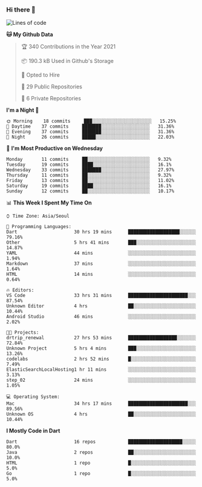 ### Hi there 👋

<!--
**ska2519/ska2519** is a ✨ _special_ ✨ repository because its `README.md` (this file) appears on your GitHub profile.

Here are some ideas to get you started:

- 🔭 I’m currently working on ...
- 🌱 I’m currently learning ...
- 👯 I’m looking to collaborate on ...
- 🤔 I’m looking for help with ...
- 💬 Ask me about ...
- 📫 How to reach me: ...
- 😄 Pronouns: ...
- ⚡ Fun fact: ...
-->

<!--START_SECTION:waka-->
![Lines of code](https://img.shields.io/badge/From%20Hello%20World%20I%27ve%20Written-444260%20lines%20of%20code-blue)

**🐱 My Github Data** 

> 🏆 340 Contributions in the Year 2021
 > 
> 📦 190.3 kB Used in Github's Storage 
 > 
> 💼 Opted to Hire
 > 
> 📜 29 Public Repositories 
 > 
> 🔑 6 Private Repositories  
 > 
**I'm a Night 🦉** 

```text
🌞 Morning    18 commits     ███░░░░░░░░░░░░░░░░░░░░░░   15.25% 
🌆 Daytime    37 commits     ███████░░░░░░░░░░░░░░░░░░   31.36% 
🌃 Evening    37 commits     ███████░░░░░░░░░░░░░░░░░░   31.36% 
🌙 Night      26 commits     █████░░░░░░░░░░░░░░░░░░░░   22.03%

```
📅 **I'm Most Productive on Wednesday** 

```text
Monday       11 commits     ██░░░░░░░░░░░░░░░░░░░░░░░   9.32% 
Tuesday      19 commits     ████░░░░░░░░░░░░░░░░░░░░░   16.1% 
Wednesday    33 commits     ███████░░░░░░░░░░░░░░░░░░   27.97% 
Thursday     11 commits     ██░░░░░░░░░░░░░░░░░░░░░░░   9.32% 
Friday       13 commits     ██░░░░░░░░░░░░░░░░░░░░░░░   11.02% 
Saturday     19 commits     ████░░░░░░░░░░░░░░░░░░░░░   16.1% 
Sunday       12 commits     ██░░░░░░░░░░░░░░░░░░░░░░░   10.17%

```


📊 **This Week I Spent My Time On** 

```text
⌚︎ Time Zone: Asia/Seoul

💬 Programming Languages: 
Dart                     30 hrs 19 mins      ███████████████████░░░░░░   79.16% 
Other                    5 hrs 41 mins       ███░░░░░░░░░░░░░░░░░░░░░░   14.87% 
YAML                     44 mins             ░░░░░░░░░░░░░░░░░░░░░░░░░   1.94% 
Markdown                 37 mins             ░░░░░░░░░░░░░░░░░░░░░░░░░   1.64% 
HTML                     14 mins             ░░░░░░░░░░░░░░░░░░░░░░░░░   0.64%

🔥 Editors: 
VS Code                  33 hrs 31 mins      ██████████████████████░░░   87.54% 
Unknown Editor           4 hrs               ██░░░░░░░░░░░░░░░░░░░░░░░   10.44% 
Android Studio           46 mins             ░░░░░░░░░░░░░░░░░░░░░░░░░   2.02%

🐱‍💻 Projects: 
drtrip_renewal           27 hrs 53 mins      ██████████████████░░░░░░░   72.84% 
Unknown Project          5 hrs 4 mins        ███░░░░░░░░░░░░░░░░░░░░░░   13.26% 
codelabs                 2 hrs 52 mins       █░░░░░░░░░░░░░░░░░░░░░░░░   7.49% 
ElasticSearchLocalHosting1 hr 11 mins        ░░░░░░░░░░░░░░░░░░░░░░░░░   3.13% 
step_02                  24 mins             ░░░░░░░░░░░░░░░░░░░░░░░░░   1.05%

💻 Operating System: 
Mac                      34 hrs 17 mins      ██████████████████████░░░   89.56% 
Unknown OS               4 hrs               ██░░░░░░░░░░░░░░░░░░░░░░░   10.44%

```

**I Mostly Code in Dart** 

```text
Dart                     16 repos            ████████████████████░░░░░   80.0% 
Java                     2 repos             ██░░░░░░░░░░░░░░░░░░░░░░░   10.0% 
HTML                     1 repo              █░░░░░░░░░░░░░░░░░░░░░░░░   5.0% 
Go                       1 repo              █░░░░░░░░░░░░░░░░░░░░░░░░   5.0%

```



<!--END_SECTION:waka-->


